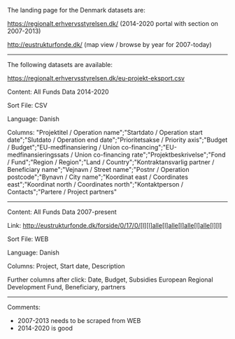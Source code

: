 The landing page for the Denmark datasets are:

https://regionalt.erhvervsstyrelsen.dk/ (2014-2020 portal with section on 2007-2013)

http://eustrukturfonde.dk/ (map view / browse by year for 2007-today)

---

The following datasets are available:

https://regionalt.erhvervsstyrelsen.dk/eu-projekt-eksport.csv 

Content: All Funds Data 2014-2020

Sort File: CSV

Language: Danish

Columns: "Projektitel / Operation name";"Startdato / Operation start date";"Slutdato / Operation end date";"Prioritetsakse / Priority axis";"Budget / Budget";"EU-medfinansiering / Union co-financing";"EU-medfinansieringssats / Union co-financing rate";"Projektbeskrivelse";"Fond / Fund";"Region / Region";"Land / Country";"Kontraktansvarlig partner / Beneficiary name";"Vejnavn / Street name";"Postnr / Operation postcode";"Bynavn / City name";"Koordinat east / Coordinates east";"Koordinat north / Coordinates north";"Kontaktperson / Contacts";"Partere / Project partners"

---


Content: All Funds Data 2007-present

Link: http://eustrukturfonde.dk/forside/0/17/0/[l][l]alle[l]alle[l]alle[l]alle[l][l]

Sort File: WEB

Language: Danish

Columns: Project, Start date, Description

Further columns after click: Date, Budget, Subsidies European Regional Development Fund, Beneficiary, partners	


---

Comments: 

- 2007-2013 needs to be scraped from WEB
- 2014-2020 is good 